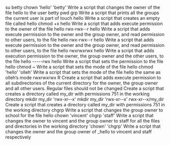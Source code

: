 su betty
chown 'hello' 'betty'
Write a script that changes the owner of the file hello to the user betty
pwd grp
Write a script that prints all the groups the current user is part of
touch hello
Write a script that creates an empty file called hello
chmod +x hello
Write a script that adds execute permission to the owner of the file hello
rwx-rwx--r hello
Write a script that adds execute permission to the owner and the group owner, and read permission to other users, to the file hello
rwx-rwx--r hello
Write a script that adds execute permission to the owner and the group owner, and read permission to other users, to the file hello
rwxrwxrwx hello
Write a script that adds execution permission to the owner, the group owner and the other users, to the file hello
-----rwx hello
Write a script that sets the permission to the file hello
chmod ~
Write a script that sets the mode of the file hello
chmod 'hello' 'olleh'
Write a script that sets the mode of the file hello the same as olleh’s mode
rwxrwxrwx R
Create a script that adds execute permission to all subdirectories of the current directory for the owner, the group owner and all other users. Regular files should not be changed
Create a script that creates a directory called my_dir with permissions 751 in the working directory
mkdir my_dir 'rwx-xr--x'
mkdir my_dir 'rwx-xr--x'
rwx-xr--x/my_dir
Create a script that creates a directory called my_dir with permissions 751 in the working directory
chgrp
Write a script that changes the group owner to school for the file hello
chown 'vincent' chgrp 'staff'
Write a script that changes the owner to vincent and the group owner to staff for all the files and directories in the working directory
'chown' 'chgrp'
Write a script that changes the owner and the group owner of _hello to vincent and staff respectively
